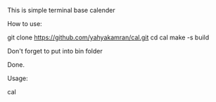 This is simple terminal base calender

How to use:

git clone https://github.com/yahyakamran/cal.git
cd cal
make -s build 

Don't forget to put into bin folder

Done.

Usage:

cal

